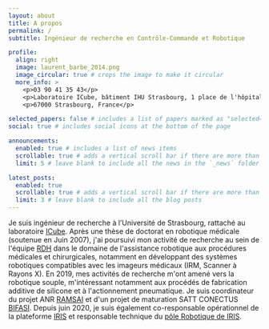 ```yaml
---
layout: about
title: A propos
permalink: /
subtitle: Ingénieur de recherche en Contrôle-Commande et Robotique

profile:
  align: right
  image: laurent_barbe_2014.png
  image_circular: true # crops the image to make it circular
  more_info: >
    <p>03 90 41 35 43</p>
    <p>Laboratoire ICube, bâtiment IHU Strasbourg, 1 place de l'hôpital</p>
    <p>67000 Strasbourg, France</p>

selected_papers: false # includes a list of papers marked as "selected={true}"
social: true # includes social icons at the bottom of the page

announcements:
  enabled: true # includes a list of news items
  scrollable: true # adds a vertical scroll bar if there are more than 3 news items
  limit: 5 # leave blank to include all the news in the `_news` folder

latest_posts:
  enabled: true
  scrollable: true # adds a vertical scroll bar if there are more than 3 new posts items
  limit: 3 # leave blank to include all the blog posts
---
```


Je suis ingénieur de recherche à l’Université de Strasbourg, rattaché au laboratoire [ICube](https://https://icube.unistra.fr/). Après une thèse de doctorat en robotique médicale (soutenue en Juin 2007), j'ai poursuivi mon activité de recherche au sein de l'équipe [RDH](https://rdh.icube.unistra.fr/index.php?title=Main_Page) dans le domaine de l'assistance robotique aux procédures médicales et chirurgicales, notamment en développant des systèmes robotiques compatibles avec les imageurs médicaux (IRM, Scanner à Rayons X). En 2019, mes activités de recherche m'ont amené vers la robotique souple, m'intéressant notamment aux procédés de fabrication additive de silicone et à l'actionnement pneumatique. Je suis coordinateur du projet ANR [RAMSAI](/lb_folio/projects/RAMSAI_project) et d'un projet de maturation SATT CONECTUS [BIFASI](/lb_folio/projects/BIFASI_project). Depuis juin 2020, je suis également co-responsable opérationnel de la plateforme [IRIS](https://plateforme.icube.unistra.fr/iris/index.php/Accueil) et responsable technique du [pôle Robotique de IRIS](https://ire.icube.unistra.fr/ire/). 


<!-- Write your biography here. Tell the world about yourself. Link to your favorite [subreddit](http://reddit.com). You can put a picture in, too. The code is already in, just name your picture `prof_pic.jpg` and put it in the `img/` folder.

# Put your address / P.O. box / other info right below your picture. You can also disable any of these elements by editing `profile` property of the YAML header of your `_pages/about.md`. Edit `_bibliography/papers.bib` and Jekyll will render your [publications page](/al-folio/publications/) automatically.

# Link to your social media connections, too. This theme is set up to use [Font Awesome icons](https://fontawesome.com/) and [Academicons](https://jpswalsh.github.io/academicons/), like the ones below. Add your Facebook, Twitter, LinkedIn, Google Scholar, or just disable all of them. -->
